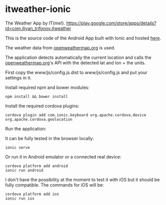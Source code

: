 # itweather-ionic
The Weather App by IT(me!). https://play.google.com/store/apps/details?id=com.iliyan_trifonov.itweather

This is the source code of the Android App built with Ionic and hosted [here](https://play.google.com/store/apps/details?id=com.iliyan_trifonov.itweather "ITWeather").

The weather data from [openweathermap.org](http://openweathermap.org "openweathermap.org") is used.

The application detects automatically the current location and calls the [openweathermap.org](http://openweathermap.org "openweathermap.org")'s API with the detected lat and lon + the units.

First copy the www/js/config.js.dist to www/js/config.js and put your settings in it.

Install required npm and bower modules:

    npm install && bower install

Install the required cordova plugins:

    cordova plugin add com.ionic.keyboard org.apache.cordova.device org.apache.cordova.geolocation

Run the application:

It can be fully tested in the browser locally:

    ionic serve

Or run it in Android emulator or a connected real device:

    cordova platform add android
    ionic run android

I don't have the possibility at the moment to test it with iOS but it should be fully compatible.
The commands for iOS will be:

    cordova platform add ios
    ionic run ios
